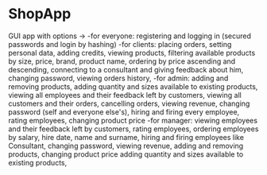 # ShopApp
GUI app with options ->
    -for everyone: registering and logging in (secured passwords and login by hashing)
    -for clients: placing orders, setting personal data,
adding credits, viewing products, filtering available products by size, price, brand, product name,
ordering by price ascending and descending, connecting to a consultant and giving feedback about him,
changing password, viewing orders history,
    -for admin: adding and removing products, adding quantity and sizes available to existing products, 
viewing all employees and their feedback left by customers, viewing all customers and their orders,
cancelling orders, viewing revenue, changing password (self and everyone else's), hiring and firing every employee,
rating employees, changing product price
    -for manager: viewing employees and their feedback left by customers, rating employees,
ordering employees by salary, hire date, name and surname, hiring and firing employees like Consultant,
changing password, viewing revenue, adding and removing products, changing product price
adding quantity and sizes available to existing products,


